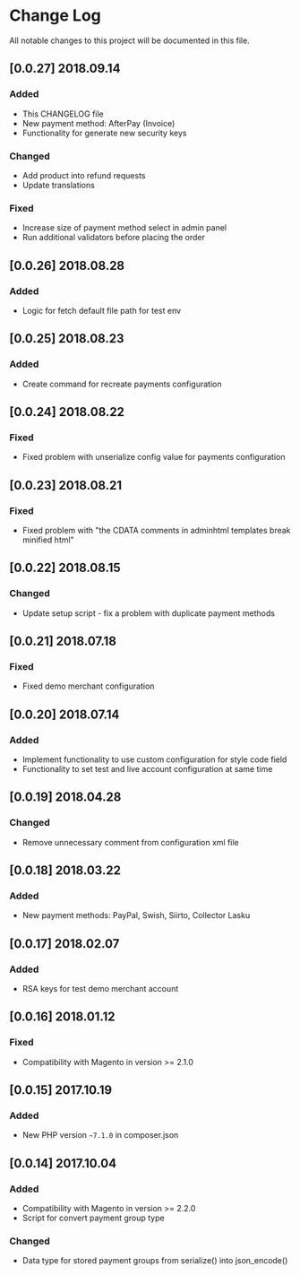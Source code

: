 # Change Log
All notable changes to this project will be documented in this file.

## [0.0.27] 2018.09.14
### Added
- This CHANGELOG file
- New payment method: AfterPay (Invoice)
- Functionality for generate new security keys

### Changed
- Add product into refund requests
- Update translations

### Fixed
- Increase size of payment method select in admin panel 
- Run additional validators before placing the order

## [0.0.26] 2018.08.28
### Added
- Logic for fetch default file path for test env

## [0.0.25] 2018.08.23
### Added
- Create command for recreate payments configuration

## [0.0.24] 2018.08.22
### Fixed
- Fixed problem with unserialize config value for payments configuration

## [0.0.23] 2018.08.21
### Fixed
- Fixed problem with "the CDATA comments in adminhtml templates break minified html"

## [0.0.22] 2018.08.15
### Changed
- Update setup script - fix a problem with duplicate payment methods

## [0.0.21] 2018.07.18
### Fixed
- Fixed demo merchant configuration

## [0.0.20] 2018.07.14
### Added
- Implement functionality to use custom configuration for style code field
- Functionality to set test and live account configuration at same time

## [0.0.19] 2018.04.28
### Changed
- Remove unnecessary comment from configuration xml file

## [0.0.18] 2018.03.22
### Added
- New payment methods: PayPal, Swish, Siirto, Collector Lasku

## [0.0.17] 2018.02.07
### Added
- RSA keys for test demo merchant account

## [0.0.16] 2018.01.12
### Fixed
- Compatibility with Magento in version >= 2.1.0

## [0.0.15] 2017.10.19
### Added
- New PHP version `~7.1.0` in composer.json

## [0.0.14] 2017.10.04
### Added
- Compatibility with Magento in version >= 2.2.0
- Script for convert payment group type

### Changed
- Data type for stored payment groups from serialize() into json_encode()